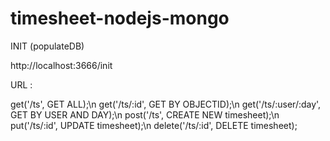 timesheet-nodejs-mongo
======================

INIT (populateDB)

http://localhost:3666/init

URL : 


get('/ts', GET ALL);\n
get('/ts/:id', GET BY OBJECTID);\n
get('/ts/:user/:day', GET BY USER AND DAY);\n
post('/ts', CREATE NEW timesheet);\n
put('/ts/:id', UPDATE timesheet);\n
delete('/ts/:id', DELETE timesheet);

